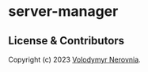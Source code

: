 # server-manager



## License & Contributors

Copyright (c) 2023 [Volodymyr Nerovnia](https://github.com/nerovnia).
